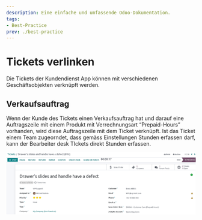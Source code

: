 ```yaml
---
description: Eine einfache und umfassende Odoo-Dokumentation.
tags:
- Best-Practice
prev: ./best-practice
---
```


# Tickets verlinken

Die Tickets der Kundendienst App können mit verschiedenen Geschäftsobjekten verknüpft werden.

## Verkaufsauftrag

Wenn der Kunde des Tickets einen Verkaufsauftrag hat und darauf eine Auftragszeile mit einem Produkt mit Verrechnungsart “Prepaid-Hours” vorhanden, wird diese Auftragszeile mit dem Ticket verknüpft. Ist das Ticket einem Team zugeorndet, dass gemäss Einstellungen Stunden erfassen darf, kann der Bearbeiter desk TIckets direkt Stunden erfassen.

![](assets/Best%20Practice%20Tickets%20verlinken%20Verkaufsauftrag.png)